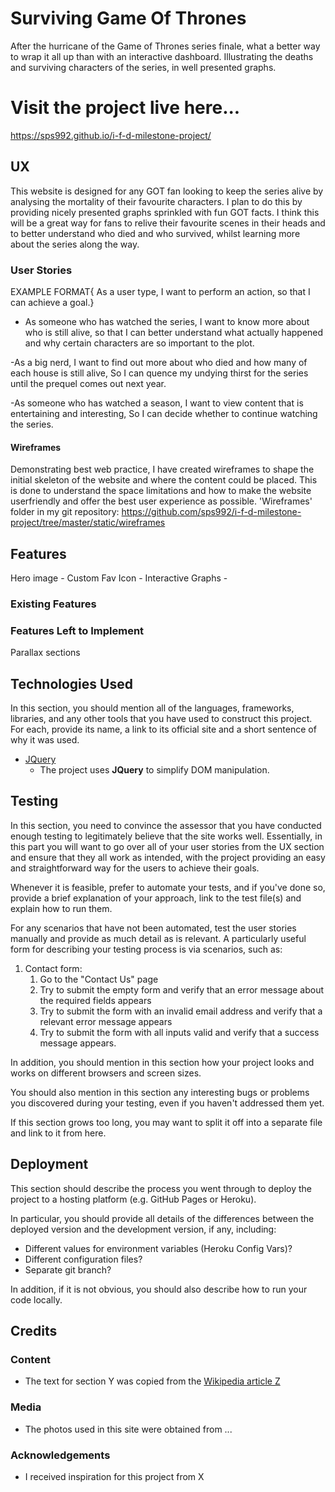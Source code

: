 # Surviving Game Of Thrones

After the hurricane of the Game of Thrones series finale, what a better way to wrap it all up than with an interactive dashboard. Illustrating the deaths and surviving characters of the series, in well presented graphs.
# Visit the project live here...
https://sps992.github.io/i-f-d-milestone-project/

## UX

This website is designed for any GOT fan looking to keep the series alive by analysing the mortality of their favourite characters. I plan to do this by providing nicely presented graphs sprinkled with fun GOT facts. I think this will be a great way for fans to relive their favourite scenes in their heads and to better understand who died and who survived, whilst learning more about the series along the way.

 ### User Stories
 
 EXAMPLE FORMAT{ As a user type, I want to perform an action, so that I can achieve a goal.}
 
- As someone who has watched the series, I want to know more about who is still alive, so that I can better understand what actually happened and why certain characters are so important to the plot.

-As a big nerd, I want to find out more about who died and how many of each house is still alive, So I can quence my undying thirst for the series until the prequel comes out next year.

-As someone who has watched a season, I want to view content that is entertaining and interesting, So I can decide whether to continue watching the series.


#### Wireframes

Demonstrating best web practice, I have created wireframes to shape the initial skeleton of the website and where the content could be placed. This is done to understand the space limitations and how to make the website userfriendly and offer the best user experience as possible.
'Wireframes' folder in my git repository:
https://github.com/sps992/i-f-d-milestone-project/tree/master/static/wireframes


## Features

Hero image - 
Custom Fav Icon -
Interactive Graphs -

 
### Existing Features


### Features Left to Implement
Parallax sections

## Technologies Used

In this section, you should mention all of the languages, frameworks, libraries, and any other tools that you have used to construct this project. For each, provide its name, a link to its official site and a short sentence of why it was used.

- [JQuery](https://jquery.com)
    - The project uses **JQuery** to simplify DOM manipulation.


## Testing

In this section, you need to convince the assessor that you have conducted enough testing to legitimately believe that the site works well. Essentially, in this part you will want to go over all of your user stories from the UX section and ensure that they all work as intended, with the project providing an easy and straightforward way for the users to achieve their goals.

Whenever it is feasible, prefer to automate your tests, and if you've done so, provide a brief explanation of your approach, link to the test file(s) and explain how to run them.

For any scenarios that have not been automated, test the user stories manually and provide as much detail as is relevant. A particularly useful form for describing your testing process is via scenarios, such as:

1. Contact form:
    1. Go to the "Contact Us" page
    2. Try to submit the empty form and verify that an error message about the required fields appears
    3. Try to submit the form with an invalid email address and verify that a relevant error message appears
    4. Try to submit the form with all inputs valid and verify that a success message appears.

In addition, you should mention in this section how your project looks and works on different browsers and screen sizes.

You should also mention in this section any interesting bugs or problems you discovered during your testing, even if you haven't addressed them yet.

If this section grows too long, you may want to split it off into a separate file and link to it from here.

## Deployment

This section should describe the process you went through to deploy the project to a hosting platform (e.g. GitHub Pages or Heroku).

In particular, you should provide all details of the differences between the deployed version and the development version, if any, including:
- Different values for environment variables (Heroku Config Vars)?
- Different configuration files?
- Separate git branch?

In addition, if it is not obvious, you should also describe how to run your code locally.


## Credits

### Content
- The text for section Y was copied from the [Wikipedia article Z](https://en.wikipedia.org/wiki/Z)

### Media
- The photos used in this site were obtained from ...

### Acknowledgements

- I received inspiration for this project from X
